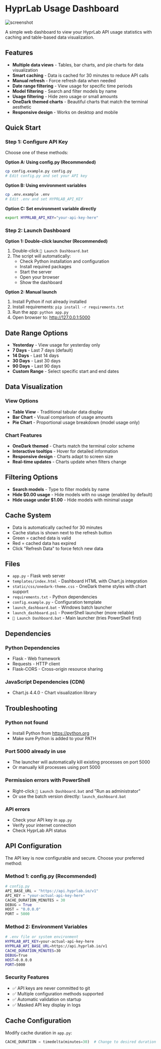 # HyprLab Usage Dashboard

![screenshot](./screenshot.png)

A simple web dashboard to view your HyprLab API usage statistics with caching and table-based data visualization.

## Features

- **Multiple data views** - Tables, bar charts, and pie charts for data visualization
- **Smart caching** - Data is cached for 30 minutes to reduce API calls
- **Manual refresh** - Force refresh data when needed
- **Date range filtering** - View usage for specific time periods
- **Model filtering** - Search and filter models by name
- **Usage filtering** - Hide zero usage or small amounts
- **OneDark themed charts** - Beautiful charts that match the terminal aesthetic
- **Responsive design** - Works on desktop and mobile

## Quick Start

### Step 1: Configure API Key
Choose one of these methods:

**Option A: Using config.py (Recommended)**
```bash
cp config.example.py config.py
# Edit config.py and set your API key
```

**Option B: Using environment variables**
```bash
cp .env.example .env
# Edit .env and set HYPRLAB_API_KEY
```

**Option C: Set environment variable directly**
```bash
export HYPRLAB_API_KEY="your-api-key-here"
```

### Step 2: Launch Dashboard

**Option 1: Double-click launcher (Recommended)**
1. Double-click `🚀 Launch Dashboard.bat`
2. The script will automatically:
   - Check Python installation and configuration
   - Install required packages
   - Start the server
   - Open your browser
   - Show the dashboard

**Option 2: Manual launch**
1. Install Python if not already installed
2. Install requirements: `pip install -r requirements.txt`
3. Run the app: `python app.py`
4. Open browser to: http://127.0.0.1:5000

## Date Range Options

- **Yesterday** - View usage for yesterday only
- **7 Days** - Last 7 days (default)
- **14 Days** - Last 14 days  
- **30 Days** - Last 30 days
- **90 Days** - Last 90 days
- **Custom Range** - Select specific start and end dates

## Data Visualization

### View Options
- **Table View** - Traditional tabular data display
- **Bar Chart** - Visual comparison of usage amounts
- **Pie Chart** - Proportional usage breakdown (model usage only)

### Chart Features
- **OneDark themed** - Charts match the terminal color scheme
- **Interactive tooltips** - Hover for detailed information
- **Responsive design** - Charts adapt to screen size
- **Real-time updates** - Charts update when filters change

## Filtering Options

- **Search models** - Type to filter models by name
- **Hide $0.00 usage** - Hide models with no usage (enabled by default)
- **Hide usage under $1.00** - Hide models with minimal usage

## Cache System

- Data is automatically cached for 30 minutes
- Cache status is shown next to the refresh button
- Green = cached data is valid
- Red = cached data has expired
- Click "Refresh Data" to force fetch new data

## Files

- `app.py` - Flask web server
- `templates/index.html` - Dashboard HTML with Chart.js integration
- `static/css/onedark-theme.css` - OneDark theme styles with chart support
- `requirements.txt` - Python dependencies
- `config.example.py` - Configuration template
- `launch_dashboard.bat` - Windows batch launcher
- `launch_dashboard.ps1` - PowerShell launcher (more reliable)
- `🚀 Launch Dashboard.bat` - Main launcher (tries PowerShell first)

## Dependencies

### Python Dependencies
- Flask - Web framework
- Requests - HTTP client
- Flask-CORS - Cross-origin resource sharing

### JavaScript Dependencies (CDN)
- Chart.js 4.4.0 - Chart visualization library

## Troubleshooting

### Python not found
- Install Python from https://python.org
- Make sure Python is added to your PATH

### Port 5000 already in use
- The launcher will automatically kill existing processes on port 5000
- Or manually kill processes using port 5000

### Permission errors with PowerShell
- Right-click `🚀 Launch Dashboard.bat` and "Run as administrator"
- Or use the batch version directly: `launch_dashboard.bat`

### API errors
- Check your API key in `app.py`
- Verify your internet connection
- Check HyprLab API status

## API Configuration

The API key is now configurable and secure. Choose your preferred method:

### Method 1: config.py (Recommended)
```python
# config.py
API_BASE_URL = "https://api.hyprlab.io/v1"
API_KEY = "your-actual-api-key-here"
CACHE_DURATION_MINUTES = 30
DEBUG = True
HOST = "0.0.0.0"
PORT = 5000
```

### Method 2: Environment Variables
```bash
# .env file or system environment
HYPRLAB_API_KEY=your-actual-api-key-here
HYPRLAB_API_BASE_URL=https://api.hyprlab.io/v1
CACHE_DURATION_MINUTES=30
DEBUG=True
HOST=0.0.0.0
PORT=5000
```

### Security Features
- ✅ API keys are never committed to git
- ✅ Multiple configuration methods supported
- ✅ Automatic validation on startup
- ✅ Masked API key display in logs

## Cache Configuration

Modify cache duration in `app.py`:

```python
CACHE_DURATION = timedelta(minutes=30)  # Change to desired duration
```